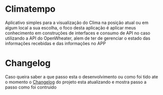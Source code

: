 # Climatempo
Aplicativo simples para a visualização do Clima na posição atual ou em algum local a sua escolha, o foco desta aplicação é aplicar meus conhecimento em construções de interfaces e consumo de API no caso utilizando a API do OpenWheater, alem de ter de gerenciar o estado das informações recebidas e das informações no APP

# Changelog
Caso queira saber a que passo esta o desenvolvimento ou como foi tido ate o momento o [Changelog](CHANGELOG.md) do projeto esta atualizando e mostra passo a passo como foi contruido 